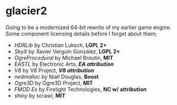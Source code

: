 glacier2
========

Going to be a modernized 64-bit rewrite of my earlier game engine.  
Some component licensing details before I forget about them;
* *HDRLib* by Christian Luksch, **LGPL 2+**
* *SkyX* by Xavier Verguín González, **LGPL 2+**
* *OgreProcedural* by Michael Broutin, **MIT**
* *EASTL* by Electronic Arts, ***EA attribution***
* *V8* by V8 Project, ***V8 attribution***
* *nedmalloc* by Niall Douglas, **Boost**
* *Ogre3D* by Ogre3D Project, **MIT**
* *FMOD Ex* by Firelight Technologies, **NC w/ attribution**
* *shiny* by scrawl, **MIT**
